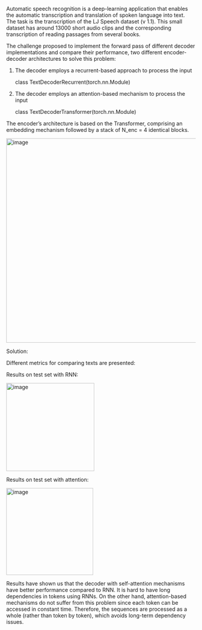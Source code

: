 Automatic speech recognition is a deep-learning application that enables the automatic transcription and translation of spoken language into text.
The task is the transcription of the LJ Speech dataset (v 1.1).
This small dataset has around 13000 short audio clips and the corresponding transcription of reading passages from several books.

The challenge proposed to implement the forward pass of different decoder implementations and compare their performance,
two different encoder-decoder architectures to solve this problem:
  1. The decoder employs a recurrent-based approach to process the input
     
     class TextDecoderRecurrent(torch.nn.Module)
  3. The decoder employs an attention-based mechanism to process the input
     
     class TextDecoderTransformer(torch.nn.Module)

The encoder’s architecture is based on the Transformer, comprising an embedding mechanism followed by a stack of N_enc = 4 identical blocks.

<img width="543" alt="image" src="https://github.com/tomerkl22/Automatic-Speech-Recognition/assets/94317058/cdf91d72-b24f-4414-aa43-9570fee17a74">



Solution: 

Different metrics for comparing texts are presented:

  Results on test set with RNN:
  
  <img width="234" alt="image" src="https://github.com/tomerkl22/Automatic-Speech-Recognition/assets/94317058/1b74f8f2-77c7-4e6b-a3c7-2559ded9937c">
  
  Results on test set with attention:
  
  <img width="231" alt="image" src="https://github.com/tomerkl22/Automatic-Speech-Recognition/assets/94317058/21ca852e-aff5-4e6d-b59e-67373ee98ae8">


Results have shown us that the decoder with self-attention mechanisms have better performance compared to RNN.
It is hard to have long dependencies in tokens using RNNs. On the other hand, attention-based mechanisms do not suffer from this problem since each token can be accessed in constant time. Therefore, the sequences are processed as a whole (rather than token by token), which avoids long-term dependency issues.
